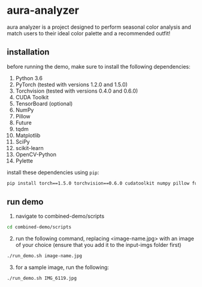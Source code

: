 # aura-analyzer

aura analyzer is a project designed to perform seasonal color analysis and match users to their ideal color palette and a recommended outfit!

## installation

before running the demo, make sure to install the following dependencies:

1. Python 3.6
2. PyTorch (tested with versions 1.2.0 and 1.5.0)
3. Torchvision (tested with versions 0.4.0 and 0.6.0)
4. CUDA Toolkit
5. TensorBoard (optional)
6. NumPy
7. Pillow
8. Future
9. tqdm
10. Matplotlib
11. SciPy
12. scikit-learn
13. OpenCV-Python
14. Pylette

install these dependencies using `pip`:

```bash
pip install torch==1.5.0 torchvision==0.6.0 cudatoolkit numpy pillow future tqdm matplotlib scipy scikit-learn opencv-python tensorboard Pylette
```

## run demo

1. navigate to combined-demo/scripts
```bash
cd combined-demo/scripts
```
2. run the following command, replacing <image-name.jpg> with an image of your choice (ensure that you add it to the input-imgs folder first)
```bash
./run_demo.sh image-name.jpg
```
3. for a sample image, run the following:
```bash
./run_demo.sh IMG_6119.jpg
```

